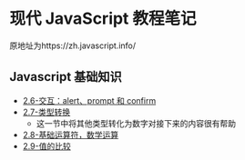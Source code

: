 # 现代 JavaScript 教程笔记

原地址为https://zh.javascript.info/

## Javascript 基础知识

- [2.6-交互：alert、prompt 和 confirm](./JavaScript基础知识/2.6-交互：alert、prompt%20和%20confirm.html)
- [2.7-类型转换](./JavaScript基础知识/2.7-类型转换.html)
  - 这一节中将其他类型转化为数字对接下来的内容很有帮助
- [2.8-基础运算符，数学运算](./JavaScript基础知识/2.8-基础运算符，数学运算.html)
- [2.9-值的比较](./JavaScript基础知识/2.9-值的比较.html)

